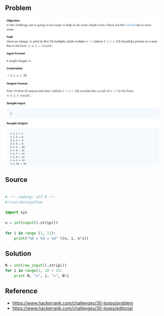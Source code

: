 ## Problem
![day5_problem1](images/day5_fig1.JPG)

## Source
```python

# -*- coding: utf-8 -*-
#!/usr/bin/python

import sys

n = int(input().strip())

for i in range (1, 11):
    print("%d x %d = %d" %(n, i, n*i))
```

## Solution
```python
N = int(raw_input().strip())
for i in range(1, 10 + 1):
    print N, "x", i, "=", N*i
```

## Reference
* https://www.hackerrank.com/challenges/30-loops/problem
* https://www.hackerrank.com/challenges/30-loops/editorial
